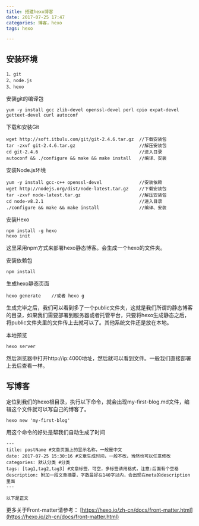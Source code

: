 ```yaml
---
title: 搭建hexo博客 
date: 2017-07-25 17:47 
categories: 博客，hexo
tags: hexo  

---
```


## 安装环境
	1、git
	2、node.js
	3、hexo

安装git的编译包

	yum -y install gcc zlib-devel openssl-devel perl cpio expat-devel gettext-devel curl autoconf

下载和安装Git

	wget http://soft.itbulu.com/git/git-2.4.6.tar.gz  //下载安装包
	tar -zxvf git-2.4.6.tar.gz						  //解压安装包
	cd git-2.4.6 									  //进入目录
	autoconf && ./configure && make && make install   //编译、安装
<!-- more -->

安装Node.js环境 
	
	yum -y install gcc-c++ openssl-devel              //安装依赖 
	wget http://nodejs.org/dist/node-latest.tar.gz    //下载安装包
	tar -zxvf node-latest.tar.gz					  //解压安装包
	cd node-v8.2.1							          //进入目录
	./configure && make && make install               //编译、安装

安装Hexo

	npm install -g hexo
	hexo init

这里采用npm方式来部署hexo静态博客。会生成一个hexo的文件夹。

安装依赖包

	npm install

生成hexo静态页面

	hexo generate    //或者 hexo g 

生成完毕之后，我们可以看到多了一个public文件夹，这就是我们所谓的静态博客的目录，如果我们需要部署到服务器或者托管平台，只要将hexo生成静态之后，将public文件夹里的文件传上去就可以了。其他系统文件还是放在本地。

本地预览

	hexo server 

然后浏览器中打开http://ip:4000地址，然后就可以看到文件。一般我们直接部署上去后查看一样。

## 写博客

定位到我们的hexo根目录，执行以下命令，就会出现my-first-blog.md文件，编辑这个文件就可以写自己的博客了。

	hexo new 'my-first-blog'


用这个命令的好处是帮我们自动生成了时间

	---
	title: postName #文章页面上的显示名称，一般是中文
	date: 2017-07-25 15:30:16 #文章生成时间，一般不改，当然也可以任意修改
	categories: 默认分类 #分类
	tags: [tag1,tag2,tag3] #文章标签，可空，多标签请用格式，注意:后面有个空格
	description: 附加一段文章摘要，字数最好在140字以内，会出现在meta的description里面
	---

	以下是正文

更多关于Front-matter请参考： [https://hexo.io/zh-cn/docs/front-matter.html](https://hexo.io/zh-cn/docs/front-matter.html)

